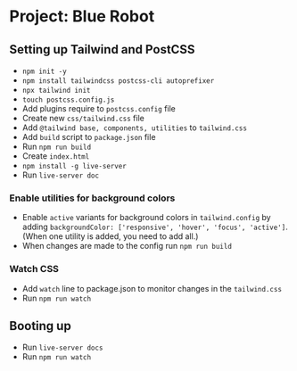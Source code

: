 # Project: Blue Robot


## Setting up Tailwind and PostCSS
- `npm init -y`
- `npm install tailwindcss postcss-cli autoprefixer`
- `npx tailwind init`
- `touch postcss.config.js`
- Add plugins require to `postcss.config` file
- Create new `css/tailwind.css` file
- Add `@tailwind base, components, utilities` to `tailwind.css`
- Add `build` script to `package.json` file
- Run `npm run build`
- Create `index.html`
- `npm install -g live-server`
- Run `live-server doc`

### Enable utilities for background colors

- Enable `active` variants for background colors in `tailwind.config` by adding `backgroundColor: ['responsive', 'hover', 'focus', 'active']`. (When one utility is added, you need to add all.)
- When changes are made to the config run `npm run build`

### Watch CSS

- Add `watch` line to package.json to monitor changes in the `tailwind.css`
- Run `npm run watch`


## Booting up

- Run `live-server docs`
- Run `npm run watch`